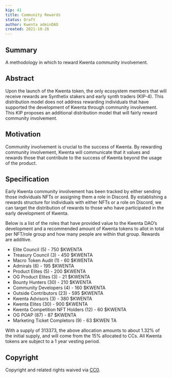 ```yaml
---
kip: 41
title: Community Rewards
status: Draft
author: Kwenta adminDAO
created: 2021-10-26
---
```


## Summary

A methodology in which to reward Kwenta community involvement. 

## Abstract

Upon the launch of the Kwenta token, the only ecosystem members that will receive rewards are Synthetix stakers and early synth traders (KIP-4). This distribution model does not address rewarding individuals that have supported the development of Kwenta through community involvement. This KIP proposes an additional distribution model that will fairly reward community involvement. 

## Motivation

Community involvement is crucial to the success of Kwenta. By rewarding community involvement, Kwenta will communicate that it values and rewards those that contribute to the success of Kwenta beyond the usage of the product.

## Specification

Early Kwenta community involvement has been tracked by either sending those individuals NFTs or assigning them a role in Discord. By establishing a rewards structure for individuals with either NFTs or a role on Discord, we can target the distribution of rewards to those who have participated in the early development of Kwenta.

Below is a list of the roles that have provided value to the Kwenta DAO’s development and a recommended amount of Kwenta tokens to allot in total per NFT/role group and how many people are within that group. Rewards are additive.

* Elite Council (5) - 750 $KWENTA 
* Treasury Council (3) - 450 $KWENTA 
* Macro Token Audit (1) - 60 $KWENTA 
* Admirals (6) - 195 $KWENTA 
* Product Elites (5) - 200 $KWENTA 
* OG Product Elites (3) - 21 $KWENTA 
* Bounty Hunters (30) - 210 $KWENTA 
* Community Developers (4) - 160 $KWENTA 
* Outside Contributors (23) - 595 $KWENTA 
* Kwenta Advisors (3) - 380 $KWENTA 
* Kwenta Elites (30) - 900 $KWENTA 
* Kwenta Competition NFT Holders (12) - 60 $KWENTA
* OG POAP (87) - 87 $KWENTA
* Marketing Ticket Completors (9) - 63 $KWEN TA


With a supply of 313373, the above allocation amounts to about 1.32% of the initial supply, and will come from the 15% allocated to CCs. All Kwenta tokens are subject to a 1 year vesting period.


## Copyright

Copyright and related rights waived via [CC0](https://creativecommons.org/publicdomain/zero/1.0/).
